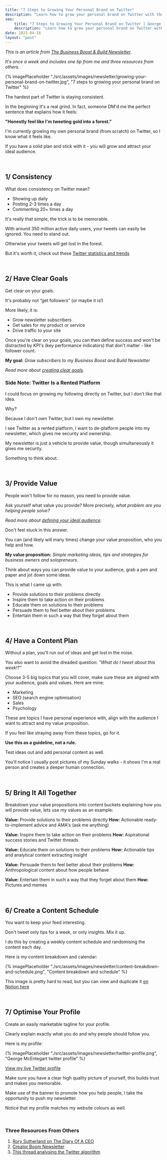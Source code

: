 ```yaml
---
title: "7 Steps to Growing Your Personal Brand on Twitter"
description: "Learn how to grow your personal brand on Twitter with these 7 easy steps. From optimizing your profile to engaging with your audience, and content to post."
seo:
    title: "7 Steps to Growing Your Personal Brand on Twitter | George Mc"
    description: "Learn how to grow your personal brand on Twitter with these 7 easy steps. From optimizing your profile to engaging with your audience, and content to post."
date: 2023-04-16
layout: "post"
---
```


*This is an article from [The Business Boost & Build Newsletter](/newsletter)*. 

*It's once a week and includes one tip from me and three resources from others.*

{% imagePlaceholder "./src/assets/images/newsletter/growing-your-personal-brand-on-twitter.jpg", "7 steps to growing your personal brand on Twitter" %}

The hardest part of Twitter is staying consistent.

In the beginning it's a real grind. In fact, someone DM'd me the perfect sentence that explains how it feels:

**"Honestly feel like I'm tweeting gold into a forest."**

I'm currently growing my own personal brand (from scratch) on Twitter, so I know what it feels like.

If you have a solid plan and stick with it - you will grow and attract your ideal audience.


&nbsp;
## 1/ Consistency

What does consistency on Twitter mean?

- Showing up daily
- Posting 2-3 times a day
- Commenting 20+ times a day

It's really that simple, the trick is to be memorable.

With around 350 million active daily users, your tweets can easily be ignored. You need to stand out.

Otherwise your tweets will get lost in the forest.

But it's worth it, check out these [Twitter statistics and trends](https://datareportal.com/essential-twitter-stats)


&nbsp;
## 2/ Have Clear Goals

Get clear on your goals.

It's probably not “get followers” (or maybe it is!)

More likely, it is:

- Grow newsletter subscribers
- Get sales for my product or service
- Drive traffic to your site

Once you're clear on your goals, you can then define success and won't be distracted by KPI's (key performance indicators) that don't matter - like follower count.

**My goal**: *Grow subscribers to my Business Boost and Build Newsletter*

*Read more about [creating clear goals](/newsletters/how-to-create-clear-goals-and-build-a-successful-online-business/).*


### Side Note: Twitter Is a Rented Platform

I could focus on growing my following directly on Twitter, but I don't like that idea.

Why?

Because I don't own Twitter, but I own my newsletter.

I see Twitter as a rented platform, I want to de-platform people into my newsletter, which gives me security and ownership.

My newsletter is just a vehicle to provide value, though simultaneously it gives me security.

Something to think about.

&nbsp;
## 3/ Provide Value

People won't follow for no reason, you need to provide value.

Ask yourself what value you provide? More precisely, *what problem are you helping people solve?*

*Read more about [defining your ideal audience](/newsletters/how-to-define-your-target-audience-and-craft-messaging-that-will-attract-them/).*

Don't feel stuck in this answer.

You can (and likely will many times) change your value proposition, who you help and how.

**My value proposition:** *Simple marketing ideas, tips and strategies for business owners and solopreneurs.*

Think about ways you can provide value to your audience, grab a pen and paper and jot down some ideas.

This is what I came up with:

- Provide solutions to their problems directly
- Inspire them to take action on their problems
- Educate them on solutions to their problems
- Persuade them to feel better about their problems
- Entertain them in such a way that they forget about them

&nbsp;
## 4/ Have a Content Plan

Without a plan, you'll run out of ideas and get lost in the noise.

You also want to avoid the dreaded question: *"What do I tweet about this week!?"*

Choose 3-5 big topics that you will cover, make sure these are aligned with your audience, goals and values. Here are mine:

- Marketing
- SEO (search engine optimisation)
- Sales
- Psychology

These are topics I have personal experience with, align with the audience I want to attract and my value proposition.

If you feel like straying away from these topics, go for it.

**Use this as a guideline, not a rule.**

Test ideas out and add personal content as well.

You'll notice I usually post pictures of my Sunday walks - it shows I'm a real person and creates a deeper human connection.

&nbsp;
## 5/ Bring It All Together

Breakdown your value propositions into content buckets explaining how you will provide value, lets use my values as an example:

**Value:** Provide solutions to their problems directly
**How:** Actionable ready-to-implement advice and AMA's (ask me anything)

**Value:** Inspire them to take action on their problems
**How:** Aspirational success stories and Twitter threads

**Value:** Educate them on solutions to their problems
**How:** Actionable tips and analytical content extracting insight

**Value:** Persuade them to feel better about their problems
**How:** Anthropological content about how people behave

**Value:** Entertain them in such a way that they forget about them
**How:** Pictures and memes


&nbsp;
## 6/ Create a Content Schedule

You want to keep your feed interesting.

Don't tweet only tips for a week, or only insights. Mix it up.

I do this by creating a weekly content schedule and randomising the content each day.

Here is my content breakdown and calendar:

{% imagePlaceholder "./src/assets/images/newsletter/content-breakdown-and-schedule.png", "Content breakdown and schedule" %}

This image is pretty hard to read, but you can view and duplicate it [on Notion here](https://picturesque-rook-66c.notion.site/Content-Breakdown-and-Schedule-38d1d51753ef49658a6667118c0ecf94)


&nbsp;
## 7/ Optimise Your Profile

Create an easily marketable tagline for your profile.

Clearly explain exactly what you do and why people should follow you.

Here is my profile:

{% imagePlaceholder "./src/assets/images/newsletter/twitter-profile.png", "George McEntegart twitter profile" %}

[View my live Twitter profile](https://twitter.com/geerodge)

Make sure you have a clear high quality picture of yourself, this builds trust and makes you memorable.

Make use of the banner to promote how you help people, I take the opportunity to push my newsletter.

Notice that my profile matches my website colours as well.

&nbsp;
### Three Resources From Others

1. [Rory Sutherland on The Diary Of A CEO](https://youtu.be/Hz3RWxJck68)
2. [Creator Boom Newsletter](https://creatorboom.com/)
3. [This thread analysing the Twitter algorithm](https://twitter.com/aakashg0/status/1641976869460275201)